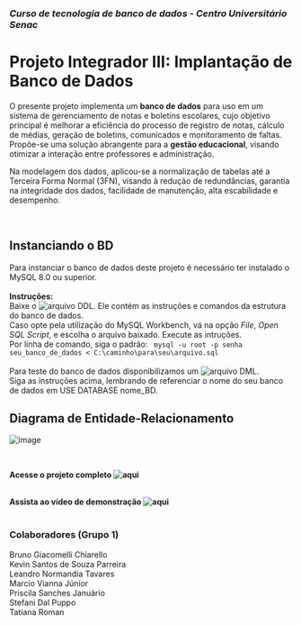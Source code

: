 ### _Curso de tecnologia de banco de dados - Centro Universitário Senac_
# Projeto Integrador III: Implantação de Banco de Dados
<p>O presente projeto implementa um <b>banco de dados</b> para uso em um sistema de gerenciamento de notas e boletins escolares, cujo objetivo principal é melhorar a eficiência do processo de registro de notas, cálculo de médias, geração de boletins, comunicados e monitoramento de faltas. Propõe-se uma solução abrangente para a <b>gestão educacional</b>, visando otimizar a interação entre professores e administração.</p>
<p>Na modelagem dos dados, aplicou-se a normalização de tabelas até a Terceira Forma Normal (3FN), visando à redução de redundâncias, garantia na integridade dos dados, facilidade de manutenção, alta escabilidade e desempenho.</p>  
<br>

## Instanciando o BD
Para instanciar o banco de dados deste projeto é necessário ter instalado o MySQL 8.0 ou superior.  
<br>
**Instruções:**  
Baixe o ![arquivo DDL](http://github.com/blablabla). Ele contém as instruções e comandos da estrutura do banco de dados.   
Caso opte pela utilização do MySQL Workbench, vá na opção _File_, _Open SQL Script_, e escolha o arquivo baixado. Execute as intruções.  
Por linha de comando, siga o padrão:
<code> mysql -u root -p senha seu_banco_de_dados < C:\caminho\para\seu\arquivo.sql </code>  
<br>
Para teste do banco de dados disponibilizamos um ![arquivo DML](http://github.com/blablabla).  
Siga as instruções acima, lembrando de referenciar o nome do seu banco de dados em USE DATABASE nome_BD.
<br>

## Diagrama de Entidade-Relacionamento
![image](https://github.com/priscilasanches/ReadMePI/assets/90432175/da053af0-ded1-4440-9ed5-42e28a547fe1)    

<br>

**Acesse o projeto completo ![aqui](http://github.com/blablabla)**  
<br>

**Assista ao vídeo de demonstração ![aqui](http://github.com/blablabla)**  
<br>

### Colaboradores (Grupo 1)
Bruno Giacomelli Chiarello  
Kevin Santos de Souza Parreira  
Leandro Normandia Tavares  
Marcio Vianna Júnior  
Priscila Sanches Januário  
Stefani Dal Puppo  
Tatiana Roman  
